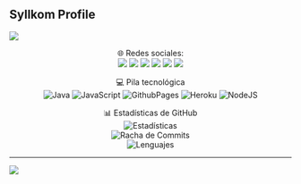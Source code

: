 ## Syllkom Profile
<a href="https://github.com/DyrKom"><img src="https://cardivo.vercel.app/api?name=DyrKom&description=©+2024+Anime+And+Onigiri+All+rights+reserved&image=https://telegra.ph/file/756772d600ceca3bb67d1.jpg/revision/latest?cb=20200606024545&usqp=CAU&usqp=CAU&backgroundColor=%23ecf0f1&instagram=Dyr_Kom&whatsapp=Dyr_Kom&pattern=leaf&colorPattern=%23eaeaea" /><a>

<p align="center">
🌐 Redes sociales:
<br>
<a href="https://instagram.com/dyr_kom"><img src="https://img.shields.io/badge/Instagram-E4405F?style=for-the-badge&logo=instagram&logoColor=white"/></a> 
<a href="https://wa.me/51933479416"><img src="https://img.shields.io/badge/WhatsApp-25D366?style=for-the-badge&logo=whatsapp&logoColor=white"/></a>
<a href="https://t.me/Dyr_Kom"><img src="https://img.shields.io/badge/Telegram-%230088cc.svg?&style=for-the-badge&logo=telegram&logoColor=white"/></a>
<a href="https://www.facebook.com/dyrkom"><img src="https://img.shields.io/badge/Facebook-1877F2?style=for-the-badge&logo=facebook&logoColor=white"/></a> 
<a href="https://www.threads.net/@dyr_kom"><img src="https://img.shields.io/badge/Threads-000000?style=for-the-badge&logo=threads&logoColor=white"/></a> 
<a href="https://www.youtube.com/c/dyr_kom"><img src="https://img.shields.io/badge/YouTube-FF0000?style=for-the-badge&logo=youtube&logoColor=white"/></a>


<p align="center">
💻 Pila tecnológica
<br>
<img src="https://img.shields.io/badge/java-%23ED8B00.svg?style=for-the-badge&logo=openjdk&logoColor=white" alt="Java" />
<img src="https://img.shields.io/badge/javascript-%23323330.svg?style=for-the-badge&logo=javascript&logoColor=%23F7DF1E" alt="JavaScript" />
<img src="https://img.shields.io/badge/github%20pages-121013?style=for-the-badge&logo=github&logoColor=white" alt="GithubPages" />
<img src="https://img.shields.io/badge/heroku-%23430098.svg?style=for-the-badge&logo=heroku&logoColor=white" alt="Heroku" />
<img src="https://img.shields.io/badge/node.js-6DA55F?style=for-the-badge&logo=node.js&logoColor=white" alt="NodeJS" />
</p>

<p align="center">
📊 Estadísticas de GitHub
<br>
<img src="https://github-readme-stats.vercel.app/api?username=DyrKom&theme=tokyonight&hide_border=false&include_all_commits=false&count_private=false" alt="Estadísticas" />
<br>
<img src="https://github-readme-streak-stats.herokuapp.com/?user=DyrKom&theme=tokyonight&hide_border=false" alt="Racha de Commits" />
<br>
<img src="https://github-readme-stats.vercel.app/api/top-langs/?username=DyrKom&theme=tokyonight&hide_border=false&include_all_commits=false&count_private=false&layout=compact" alt="Lenguajes" />
</p>

---
[![](https://visitcount.itsvg.in/api?id=DyrKom&icon=0&color=0)](https://visitcount.itsvg.in)

<!-- Proudly created with GPRM ( https://gprm.itsvg.in ) -->
